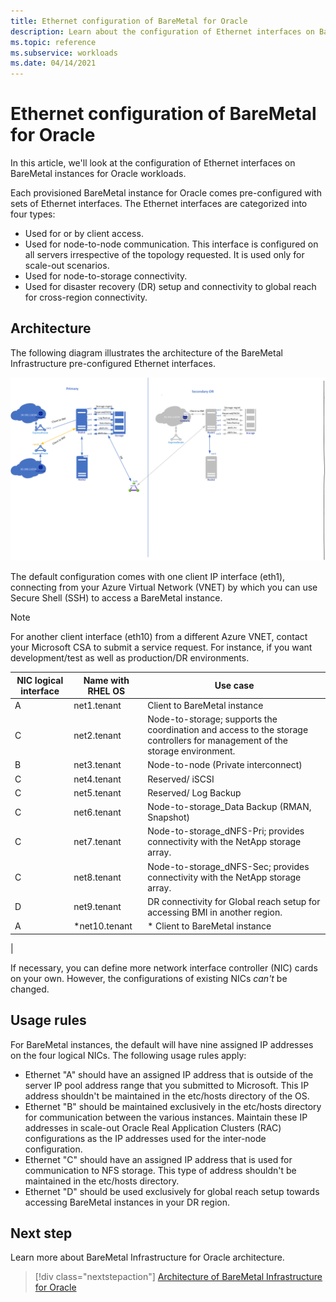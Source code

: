 ```yaml
---
title: Ethernet configuration of BareMetal for Oracle
description: Learn about the configuration of Ethernet interfaces on BareMetal instances for Oracle workloads.
ms.topic: reference
ms.subservice: workloads
ms.date: 04/14/2021
---
```


# Ethernet configuration of BareMetal for Oracle

In this article, we'll look at the configuration of Ethernet interfaces on BareMetal instances for Oracle workloads.

Each provisioned BareMetal instance for Oracle comes pre-configured with sets of Ethernet interfaces. The Ethernet interfaces are categorized into four types:

- Used for or by client access.
- Used for node-to-node communication. This interface is configured on all servers  irrespective of the topology requested. It is used only for scale-out scenarios.
- Used for node-to-storage connectivity.
- Used for disaster recovery (DR) setup and connectivity to global reach for cross-region connectivity.

## Architecture

The following diagram illustrates the architecture of the BareMetal Infrastructure pre-configured Ethernet interfaces. 

[![Diagram showing the architecture of the pre-configured Ethernet interfaces for Oracle workloads.](media/oracle-baremetal-ethernet/architecture-ethernet.png)](media/oracle-baremetal-ethernet/architecture-ethernet.png#lightbox)

The default configuration comes with one client IP interface (eth1), connecting from your Azure Virtual Network (VNET) by which you can use Secure Shell (SSH) to access a BareMetal instance.

> [!NOTE]
> For another client interface (eth10) from a different Azure VNET, contact your Microsoft CSA to submit a service request. For instance, if you want development/test as well as production/DR environments.

| **NIC logical interface** | **Name with RHEL OS** | **Use case** |
| --- | --- | --- |
| A | net1.tenant | Client to BareMetal instance |
| C | net2.tenant | Node-to-storage; supports the coordination and access to the storage controllers for management of the storage environment. |
| B | net3.tenant | Node-to-node (Private interconnect) |
| C | net4.tenant | Reserved/ iSCSI |
| C | net5.tenant | Reserved/ Log Backup |
| C | net6.tenant | Node-to-storage_Data Backup (RMAN, Snapshot) |
| C | net7.tenant | Node-to-storage_dNFS-Pri; provides connectivity with the NetApp storage array. |
| C | net8.tenant | Node-to-storage_dNFS-Sec; provides connectivity with the NetApp storage array. |
| D | net9.tenant | DR connectivity for Global reach setup for accessing BMI in another region. |
| A | \*net10.tenant | \* Client to BareMetal instance
 |

If necessary, you can define more network interface controller (NIC) cards on your own. However, the configurations of existing NICs *can't* be changed.

## Usage rules

For BareMetal instances, the default will have nine assigned IP addresses on the four logical NICs. The following usage rules apply:

- Ethernet "A" should have an assigned IP address that is outside of the server IP pool address range that you submitted to Microsoft. This IP address shouldn't be maintained in the etc/hosts directory of the OS.
- Ethernet "B" should be maintained exclusively in the etc/hosts directory for communication between the various instances. Maintain these IP addresses in scale-out Oracle Real Application Clusters (RAC) configurations as the IP addresses used for the inter-node configuration.
- Ethernet "C" should have an assigned IP address that is used for communication to NFS storage. This type of address shouldn't be maintained in the etc/hosts directory.
- Ethernet "D" should be used exclusively for global reach setup towards accessing BareMetal instances in your DR region.

## Next step

Learn more about BareMetal Infrastructure for Oracle architecture.

> [!div class="nextstepaction"]
> [Architecture of BareMetal Infrastructure for Oracle](oracle-baremetal-architecture.md)
